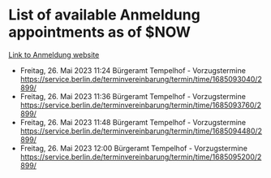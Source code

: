 # List of available Anmeldung appointments as of $NOW
[Link to Anmeldung website](https://service.berlin.de/terminvereinbarung/termin/tag.php?termin=1&anliegen[]=120686&dienstleisterlist=122210,122217,327316,122219,327312,122227,327314,122231,327346,122243,327348,122254,122252,329742,122260,329745,122262,329748,122271,327278,122273,327274,122277,327276,330436,122280,327294,122282,327290,122284,327292,122291,327270,122285,327266,122286,327264,122296,327268,150230,329760,122297,327286,122294,327284,122312,329763,122314,329775,122304,327330,122311,327334,122309,327332,317869,122281,327352,122279,329772,122283,122276,327324,122274,327326,122267,329766,122246,327318,122251,327320,122257,327322,122208,327298,122226,327300&herkunft=http%3A%2F%2Fservice.berlin.de%2Fdienstleistung%2F120686%2F)
- Freitag, 26. Mai 2023 11:24 Bürgeramt Tempelhof - Vorzugstermine https://service.berlin.de/terminvereinbarung/termin/time/1685093040/2899/
- Freitag, 26. Mai 2023 11:36 Bürgeramt Tempelhof - Vorzugstermine https://service.berlin.de/terminvereinbarung/termin/time/1685093760/2899/
- Freitag, 26. Mai 2023 11:48 Bürgeramt Tempelhof - Vorzugstermine https://service.berlin.de/terminvereinbarung/termin/time/1685094480/2899/
- Freitag, 26. Mai 2023 12:00 Bürgeramt Tempelhof - Vorzugstermine https://service.berlin.de/terminvereinbarung/termin/time/1685095200/2899/
